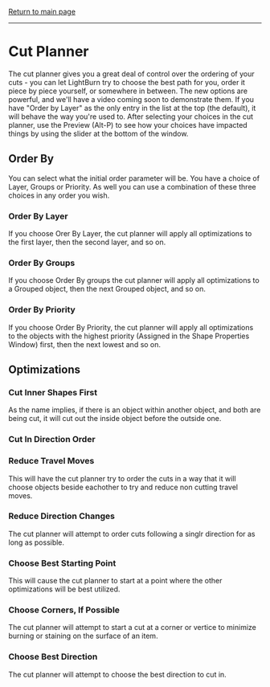 [Return to main page](README.md)

----

# Cut Planner

The cut planner gives you a great deal of control over the ordering of your cuts - you can let LightBurn try to choose the best path for you, order it piece by piece yourself, or somewhere in between.  The new options are powerful, and we'll have a video coming soon to demonstrate them.  If you have "Order by Layer" as the only entry in the list at the top (the default), it will behave the way you're used to. After selecting your choices in the cut planner, use the Preview (Alt-P) to see how your choices have impacted things by using the slider at the bottom of the window.

## Order By
 
You can select what the initial order parameter will be. You have a choice of Layer, Groups or Priority. As well you can use a combination of these three choices in any order you wish.
 
### Order By Layer
 
If you choose Orer By Layer, the cut planner will apply all optimizations to the first layer, then the second layer, and so on.
 
 ### Order By Groups
 
If you choose Order By groups the cut planner will apply all optimizations to a Grouped object, then the next Grouped object, and  so on.
 
### Order By Priority 

If you choose Order By Priority, the cut planner will  apply all optimizations to the objects with the highest priority (Assigned in the Shape Properties Window) first, then the next lowest and so on.


## Optimizations

### Cut Inner Shapes First

As the name implies, if there is an object within another object, and both are being cut, it will cut out the inside object before the outside one.

### Cut In Direction Order

### Reduce Travel Moves

This will have the cut planner try to order the cuts in a way that it will choose objects beside eachother to try and reduce non cutting travel moves.

### Reduce Direction Changes

The cut planner will attempt to order cuts following a singlr direction for as long as possible.

### Choose Best Starting Point

This will cause the cut planner to start at a point where the other optimizations will be best utilized.

### Choose Corners, If Possible

The cut planner will attempt to start a cut at a corner or vertice to minimize burning or staining on the surface of an item.

### Choose Best Direction

The cut planner will attempt to choose the best direction to cut in.
